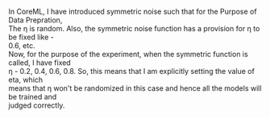 <br>
In CoreML, I have introduced symmetric noise such that for the Purpose of Data Prepration, <br>
The η is random. Also, the symmetric noise function has a provision for η to be fixed like - <br>
0.6, etc. <br>
Now, for the purpose of the experiment, when the symmetric function is called, I have fixed <br>
η - 0.2, 0.4, 0.6, 0.8. So, this means that I am explicitly setting the value of eta, which <br>
means that η won't be randomized in this case and hence all the models will be trained and <br>
judged correctly. <br>